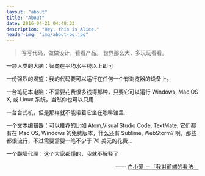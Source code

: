 ```yaml
---
layout: "about"
title: "About"
date: 2016-04-21 04:48:33
description: "Hey, this is Alice."
header-img: "img/about-bg.jpg"
---
```



>写写代码，做做设计，看看产品。
>世界那么大，多玩玩看看。

一颗人类的大脑：智商在平均水平线以上即可 <br/>

一份强烈的渴望：我的代码要可以运行在任何一个有浏览器的设备上。 <br/>

一台笔记本电脑：不需要花费很多钱得那种，只要它可以运行 Windows, Mac OS X, 或 Linux 系统。当然你也可以只用<br/>

一台台式机，但是那样就不能带着它坐在咖啡馆里… <br/>

一个文本编辑器：可以推荐的比如 Atom,Visual Studio Code, TextMate, 它们都有在 Mac OS, Windows 的免费版本，什么还有 Sublime, WebStorm? 啊，那些都很流行，不过需要需要一笔不少于 70 美元的花费… <br/>

一个翻墙代理：这个大家都懂的，我就不解释了

<p style="text-align:right;">
    —— <a href="/me" target="_blank">白小爱 －「我对前端的看法」 </a>
</p>